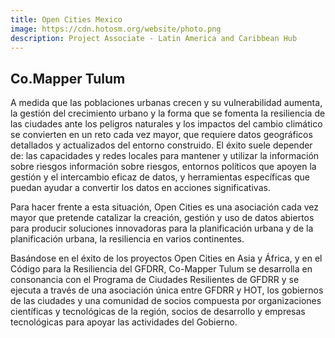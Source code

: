 ```yaml
---
title: Open Cities Mexico
image: https://cdn.hotosm.org/website/photo.png
description: Project Associate - Latin America and Caribbean Hub
---
```


## Co.Mapper Tulum

A medida que las poblaciones urbanas crecen y su vulnerabilidad aumenta, la gestión del crecimiento urbano y la forma que se fomenta la resiliencia de las ciudades ante los peligros naturales y los impactos del cambio climático se convierten en un reto cada vez mayor, que requiere datos geográficos detallados y actualizados del entorno construido. El éxito suele depender de: las capacidades y redes locales para mantener y utilizar la información sobre riesgos información sobre riesgos, entornos políticos que apoyen la gestión y el intercambio eficaz de datos, y herramientas específicas que puedan ayudar a convertir los datos en acciones significativas.

Para hacer frente a esta situación, Open Cities es una asociación cada vez mayor que pretende catalizar la creación, gestión y uso de datos abiertos para producir soluciones innovadoras para la planificación urbana y de la planificación urbana, la resiliencia en varios continentes.

Basándose en el éxito de los proyectos Open Cities en Asia y África, y en el Código para la Resiliencia del GFDRR, Co-Mapper Tulum se desarrolla en consonancia con el Programa de Ciudades Resilientes de GFDRR y se ejecuta a través de una asociación única entre GFDRR y HOT, los gobiernos de las ciudades y una comunidad de socios compuesta por organizaciones científicas y tecnológicas de la región, socios de desarrollo y empresas tecnológicas para apoyar las actividades del Gobierno.